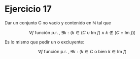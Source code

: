 # Ejercicio 17

Dar un conjunto C no vacío y contenido en $\mathbb N$ tal que

$$
\forall f \text{ función p.r. }, \exists k:
\Big( k \in (C\cup \text{Im }f) \land k \not\in (C\cap \text{Im }f)\Big)
$$

Es lo mismo que pedir un o excluyente:

$$
\forall f \text{ función p.r. }, \exists k:
\Big( k \in C \text{ o bien } k \in \text{Im }f\Big)
$$
